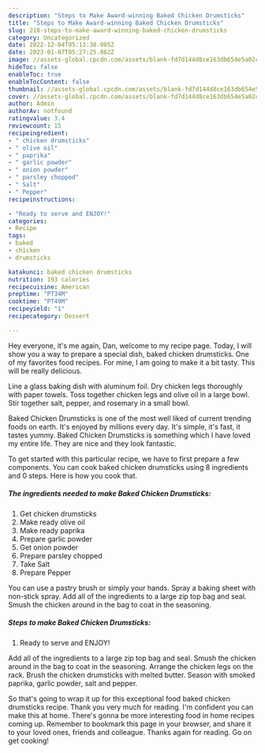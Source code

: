 ```yaml
---
description: "Steps to Make Award-winning Baked Chicken Drumsticks"
title: "Steps to Make Award-winning Baked Chicken Drumsticks"
slug: 218-steps-to-make-award-winning-baked-chicken-drumsticks
category: Uncategorized
date: 2022-12-04T05:13:38.005Z
date: 2023-01-07T05:27:25.862Z
image: //assets-global.cpcdn.com/assets/blank-fd7d144d8ce163db654e5a02c40b08a2775adb7897d16e4062681dc7e1b2800f.png
hideToc: false
enableToc: true
enableTocContent: false
thumbnail: //assets-global.cpcdn.com/assets/blank-fd7d144d8ce163db654e5a02c40b08a2775adb7897d16e4062681dc7e1b2800f.png
cover: //assets-global.cpcdn.com/assets/blank-fd7d144d8ce163db654e5a02c40b08a2775adb7897d16e4062681dc7e1b2800f.png
author: Admin
authorAv: notfound
ratingvalue: 3.4
reviewcount: 15
recipeingredient:
- " chicken drumsticks"
- " olive oil"
- " paprika"
- " garlic powder"
- " onion powder"
- " parsley chopped"
- " Salt"
- " Pepper"
recipeinstructions:

- "Ready to serve and ENJOY!"
categories:
- Recipe
tags:
- baked
- chicken
- drumsticks

katakunci: baked chicken drumsticks 
nutrition: 193 calories
recipecuisine: American
preptime: "PT34M"
cooktime: "PT49M"
recipeyield: "1"
recipecategory: Dessert

---
```



Hey everyone, it's me again, Dan, welcome to my recipe page. Today, I will show you a way to prepare a special dish, baked chicken drumsticks. One of my favorites food recipes. For mine, I am going to make it a bit tasty. This will be really delicious.

Line a glass baking dish with aluminum foil. Dry chicken legs thoroughly with paper towels. Toss together chicken legs and olive oil in a large bowl. Stir together salt, pepper, and rosemary in a small bowl.

Baked Chicken Drumsticks is one of the most well liked of current trending foods on earth. It's enjoyed by millions every day. It's simple, it's fast, it tastes yummy. Baked Chicken Drumsticks is something which I have loved my entire life. They are nice and they look fantastic.


To get started with this particular recipe, we have to first prepare a few components. You can cook baked chicken drumsticks using 8 ingredients and 0 steps. Here is how you cook that.

<!--inarticleads1-->

##### The ingredients needed to make Baked Chicken Drumsticks:

1. Get  chicken drumsticks
1. Make ready  olive oil
1. Make ready  paprika
1. Prepare  garlic powder
1. Get  onion powder
1. Prepare  parsley chopped
1. Take  Salt
1. Prepare  Pepper


You can use a pastry brush or simply your hands. Spray a baking sheet with non-stick spray. Add all of the ingredients to a large zip top bag and seal. Smush the chicken around in the bag to coat in the seasoning. 

<!--inarticleads2-->

##### Steps to make Baked Chicken Drumsticks:


1. Ready to serve and ENJOY!

Add all of the ingredients to a large zip top bag and seal. Smush the chicken around in the bag to coat in the seasoning. Arrange the chicken legs on the rack. Brush the chicken drumsticks with melted butter. Season with smoked paprika, garlic powder, salt and pepper. 

So that's going to wrap it up for this exceptional food baked chicken drumsticks recipe. Thank you very much for reading. I'm confident you can make this at home. There's gonna be more interesting food in home recipes coming up. Remember to bookmark this page in your browser, and share it to your loved ones, friends and colleague. Thanks again for reading. Go on get cooking!

